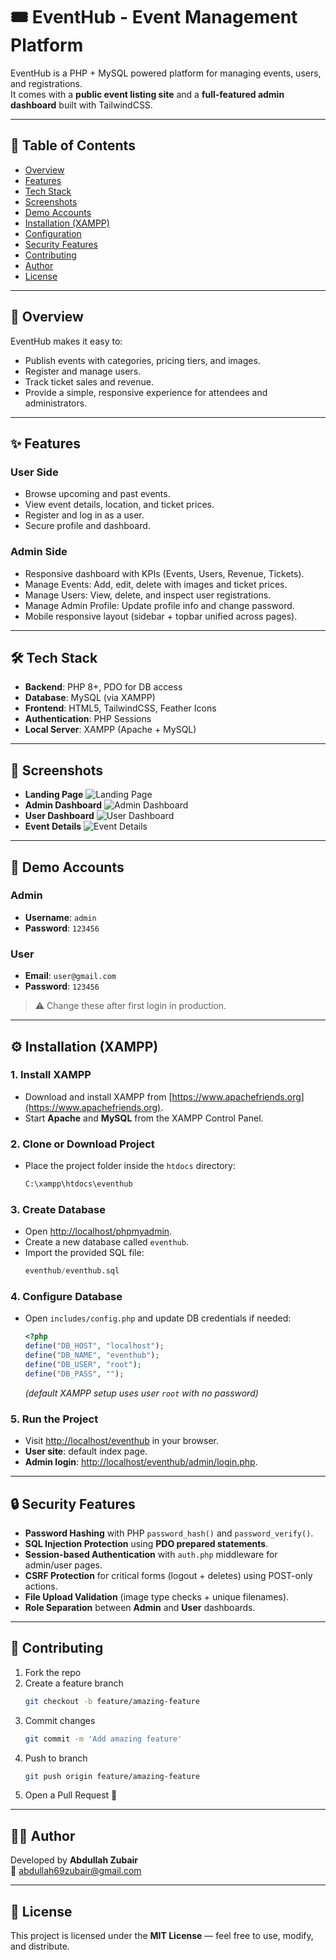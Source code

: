 # 🎟️ EventHub - Event Management Platform

EventHub is a PHP + MySQL powered platform for managing events, users, and registrations.  
It comes with a **public event listing site** and a **full-featured admin dashboard** built with TailwindCSS.

---

## 📑 Table of Contents

- [Overview](#overview)  
- [Features](#features)  
- [Tech Stack](#tech-stack)  
- [Screenshots](#screenshots)  
- [Demo Accounts](#demo-accounts)  
- [Installation (XAMPP)](#installation-xampp)  
- [Configuration](#configuration)  
- [Security Features](#security-features)  
- [Contributing](#contributing)  
- [Author](#author)  
- [License](#license)  

---

## 📖 Overview

EventHub makes it easy to:

- Publish events with categories, pricing tiers, and images.  
- Register and manage users.  
- Track ticket sales and revenue.  
- Provide a simple, responsive experience for attendees and administrators.  

---

## ✨ Features

### User Side
- Browse upcoming and past events.
- View event details, location, and ticket prices.
- Register and log in as a user.
- Secure profile and dashboard.

### Admin Side
- Responsive dashboard with KPIs (Events, Users, Revenue, Tickets).
- Manage Events: Add, edit, delete with images and ticket prices.
- Manage Users: View, delete, and inspect user registrations.
- Manage Admin Profile: Update profile info and change password.
- Mobile responsive layout (sidebar + topbar unified across pages).

---

## 🛠️ Tech Stack

- **Backend**: PHP 8+, PDO for DB access  
- **Database**: MySQL (via XAMPP)  
- **Frontend**: HTML5, TailwindCSS, Feather Icons  
- **Authentication**: PHP Sessions  
- **Local Server**: XAMPP (Apache + MySQL)  

---

## 📸 Screenshots

- **Landing Page**
  ![Landing Page](screenshots/Landing-Page.png)
- **Admin Dashboard**
  ![Admin Dashboard](screenshots/admin-dashboard.png)
- **User Dashboard**
  ![User Dashboard](screenshots/user-dashboard.png)
- **Event Details**
  ![Event Details](screenshots/event-Details.png)

---

## 👥 Demo Accounts

### Admin
- **Username**: `admin`  
- **Password**: `123456`

### User
- **Email**: `user@gmail.com`  
- **Password**: `123456`

> ⚠️ Change these after first login in production.

---

## ⚙️ Installation (XAMPP)

### 1. Install XAMPP
- Download and install XAMPP from [https://www.apachefriends.org](https://www.apachefriends.org).
- Start **Apache** and **MySQL** from the XAMPP Control Panel.

### 2. Clone or Download Project
- Place the project folder inside the `htdocs` directory:
  ```bash
  C:\xampp\htdocs\eventhub
  ```

### 3. Create Database
- Open [http://localhost/phpmyadmin](http://localhost/phpmyadmin).  
- Create a new database called `eventhub`.  
- Import the provided SQL file:
  ```sql
  eventhub/eventhub.sql
  ```

### 4. Configure Database
- Open `includes/config.php` and update DB credentials if needed:
  ```php
  <?php
  define("DB_HOST", "localhost");
  define("DB_NAME", "eventhub");
  define("DB_USER", "root");
  define("DB_PASS", "");
  ```
  *(default XAMPP setup uses user `root` with no password)*

### 5. Run the Project
- Visit [http://localhost/eventhub](http://localhost/eventhub) in your browser.  
- **User site**: default index page.  
- **Admin login**: [http://localhost/eventhub/admin/login.php](http://localhost/eventhub/admin/login.php).

---

## 🔒 Security Features

- **Password Hashing** with PHP `password_hash()` and `password_verify()`.  
- **SQL Injection Protection** using **PDO prepared statements**.  
- **Session-based Authentication** with `auth.php` middleware for admin/user pages.  
- **CSRF Protection** for critical forms (logout + deletes) using POST-only actions.  
- **File Upload Validation** (image type checks + unique filenames).  
- **Role Separation** between **Admin** and **User** dashboards.  

---

## 🤝 Contributing

1. Fork the repo  
2. Create a feature branch  
   ```bash
   git checkout -b feature/amazing-feature
   ```
3. Commit changes  
   ```bash
   git commit -m 'Add amazing feature'
   ```
4. Push to branch  
   ```bash
   git push origin feature/amazing-feature
   ```
5. Open a Pull Request 🎉  

---

## 👨‍💻 Author  

Developed by **Abdullah Zubair**  
📧 abdullah69zubair@gmail.com

---

## 📜 License

This project is licensed under the **MIT License** — feel free to use, modify, and distribute.
